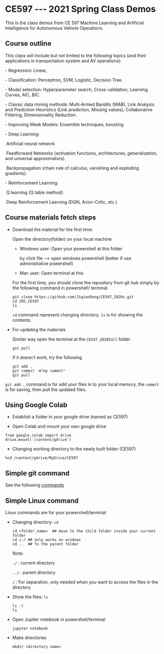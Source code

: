 # CE597 --- 2021 Spring Class Demos
This is the class demos from CE 597 Machine Learning and Artificial Intelligence for Autonomous Vehicle Operations.



## Course outline

This class will include but not limited to the following topics (and their applications in transportation system and AV operations):

\-    Regression: Linear, 

\-    Classification: Perceptron, SVM, Logistic, Decision Tree.

\-    Model selection: Hyperparameter search, Cross-validation, Learning Curves, AIC, BIC.

\-    Classic data mining methods: Multi-Armed Bandits (MAB), Link Analysis and Prediction Heuristics (Link prediction, Missing values), Collaborative Filtering, Dimensionality Reduction.

\-    Improving Weak Models: Ensemble techniques, boosting

\-    Deep Learning: 

​	Artificial neural network

​	Feedforward Networks (activation functions, architectures, generalization, and universal approximators).

​	Backpropagation (chain rule of calculus, vanishing and exploding gradients).

\-    Reinforcement Learning:

​	Q learning (Q table method)

​	Deep Reinforcement Learning (DQN, Actor-Critic, etc.)



## Course materials fetch steps

- Download the material for the first time:

  Open the directory(folder) on your local machine

  - Windows user: Open your powershell at this folder

     by click file --> open windows powershell (better if use administrative powershell) 

  - Mac user: Open terminal at this 

  For the first time, you should clone the repository from git hub simply by the following command in powershell/ terminal

  ```
  git clone https://github.com/JiqianDong/CE597_2020s.git
  cd 20S_CE597
  ls
  ```

  ```cd``` command represent changing directory. ```ls``` is for showing the contents.

- For updating the materials

  Similar way open the terminal at the ```CE597_2020Fall``` folder 

  ```
  git pull
  ```

  If it doesn't work, try the following

  ```
  git add .
  git commit -m"my commit"
  git pull
  ```

```git add .``` command is for add your files in to your local memory,  the ``commit``  is for saving, then pull the updated files.

## Using Google Colab

- Establish a folder in your google drive (named as CE597)

- Open Colab and mount your own google drive

```
from google.colab import drive
drive.mount('/content/gdrive')
```

- Changing working directory to the newly built folder (CE597)
```
%cd /content/gdrive/MyDrive/CE597
```


## Simple git command

See the following [commands](https://dev.to/dhruv/essential-git-commands-every-developer-should-know-2fl)

## Simple Linux command

Linux commands are for your powershell/terminal

- Changing directory: ```cd``` 

  ```
  cd <folder_name>  ## move to the child folder inside your current folder
  cd c:/ ## only works on windows
  cd ..  ## To the parent folder
  ```

  Note:

   ``./`` : current directory

  ``../`` : parent directory

  ``/`` : For separation, only needed when you want to access the files in the directory 

- Show the files: ```ls```

  ```
  ls -l 
  ls 
  ```


- Open Jupiter notebook in powershell/terminal

  ```
  jupyter notebook
  ```

- Make directories

  ```
  mkdir <directory name>
  ```

